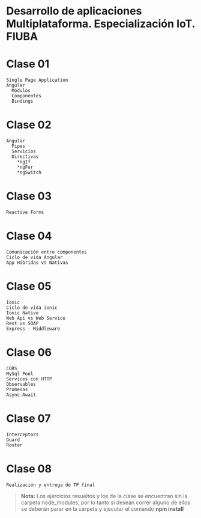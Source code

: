 # Desarrollo de aplicaciones Multiplataforma. Especialización IoT. FIUBA

# Clase 01
    Single Page Application
    Angular
      Módulos
      Componentes
      Bindings

# Clase 02
    Angular
      Pipes
      Servicios
      Directivas
        *ngIf
        *ngFor
        *ngSwitch
      
# Clase 03
    Reactive Forms
    
# Clase 04
    Comunicación entre componentes
    Ciclo de vida Angular
    App Híbridas vs Nativas
    
# Clase 05
    Ionic
    Ciclo de vida ionic
    Ionic Native
    Web Api vs Web Service
    Rest vs SOAP
    Express - Middleware
    
# Clase 06
    CORS
    MySql Pool
    Services con HTTP
    Observables
    Promesas
    Async-Await
    
# Clase 07
    Interceptors
    Guard
    Router
    
# Clase 08
    Realización y entrega de TP final


> **Nota:** Los ejercicios resueltos y los de la clase se encuentran sin la carpeta node_modules, por lo tanto si desean correr alguno de ellos se deberán parar en la carpeta y ejecutar el comando **npm install**